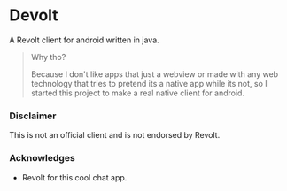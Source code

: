 # Devolt
A Revolt client for android written in java.

> Why tho?
>
> Because I don't like apps that just a webview or made with any web technology that tries to pretend its a native app while its not, so I started this project to make a real native client for android.

### Disclaimer
This is not an official client and is not endorsed by Revolt.

### Acknowledges

- Revolt for this cool chat app.


